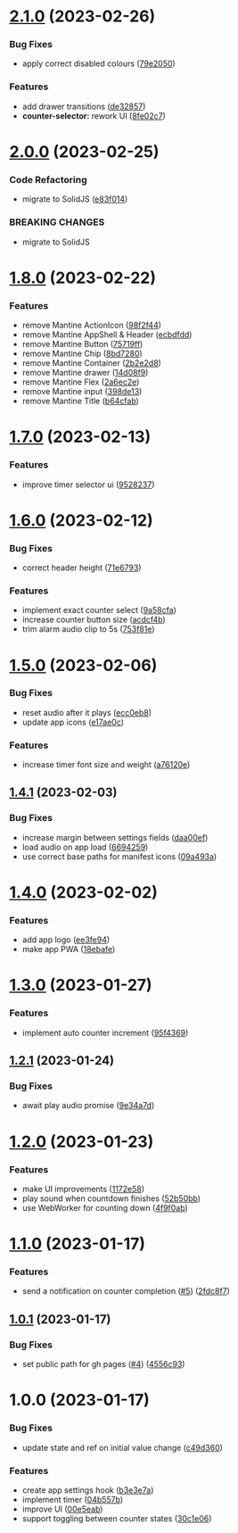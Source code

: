 # [2.1.0](https://github.com/MkMan/pomodoro/compare/v2.0.0...v2.1.0) (2023-02-26)

### Bug Fixes

- apply correct disabled colours ([79e2050](https://github.com/MkMan/pomodoro/commit/79e2050298b548cc2b85d069096ece9cfb95256f))

### Features

- add drawer transitions ([de32857](https://github.com/MkMan/pomodoro/commit/de328571acebaed0796bacf5c4fc0902163a056b))
- **counter-selector:** rework UI ([8fe02c7](https://github.com/MkMan/pomodoro/commit/8fe02c747437a71618e2c7e6ee76440dabcd8687))

# [2.0.0](https://github.com/MkMan/pomodoro/compare/v1.8.0...v2.0.0) (2023-02-25)

### Code Refactoring

- migrate to SolidJS ([e83f014](https://github.com/MkMan/pomodoro/commit/e83f01410a634734e880efb9b098912980ac435b))

### BREAKING CHANGES

- migrate to SolidJS

# [1.8.0](https://github.com/MkMan/pomodoro/compare/v1.7.0...v1.8.0) (2023-02-22)

### Features

- remove Mantine ActionIcon ([98f2f44](https://github.com/MkMan/pomodoro/commit/98f2f44921f4c090090596ecf75ae236b539cb5a))
- remove Mantine AppShell & Header ([ecbdfdd](https://github.com/MkMan/pomodoro/commit/ecbdfdd06c6f39669074e91b27d5feeb15bd813b))
- remove Mantine Button ([75719ff](https://github.com/MkMan/pomodoro/commit/75719ff9547f03d8b698e7b56ee15b015e50a7c5))
- remove Mantine Chip ([8bd7280](https://github.com/MkMan/pomodoro/commit/8bd7280157676a6244d34c1e11b21366b0512582))
- remove Mantine Container ([2b2e2d8](https://github.com/MkMan/pomodoro/commit/2b2e2d82363f900f3ef4f973d5bedd2c69aca89d))
- remove Mantine drawer ([14d08f9](https://github.com/MkMan/pomodoro/commit/14d08f9a29ea310922f11b5cf695d3583e896086))
- remove Mantine Flex ([2a6ec2e](https://github.com/MkMan/pomodoro/commit/2a6ec2e281e438ea6f60ea7d3d0a92cc183af90e))
- remove Mantine input ([398de13](https://github.com/MkMan/pomodoro/commit/398de134d435db16cacb31a8c3b67939cd8503c4))
- remove Mantine Title ([b64cfab](https://github.com/MkMan/pomodoro/commit/b64cfaba3fa786222039dc0fa899e32488aad051))

# [1.7.0](https://github.com/MkMan/pomodoro/compare/v1.6.0...v1.7.0) (2023-02-13)

### Features

- improve timer selector ui ([9528237](https://github.com/MkMan/pomodoro/commit/95282372749f6a1fd462cfdd1f1aa5d2755ae285))

# [1.6.0](https://github.com/MkMan/pomodoro/compare/v1.5.0...v1.6.0) (2023-02-12)

### Bug Fixes

- correct header height ([71e6793](https://github.com/MkMan/pomodoro/commit/71e6793b0413798fea096753cb78350475e4d681))

### Features

- implement exact counter select ([9a58cfa](https://github.com/MkMan/pomodoro/commit/9a58cfae19b2f866b8c751220c126e6b1fffc2fc))
- increase counter button size ([acdcf4b](https://github.com/MkMan/pomodoro/commit/acdcf4bcc8d701c7c679e17b03fb596e4813425b))
- trim alarm audio clip to 5s ([753f81e](https://github.com/MkMan/pomodoro/commit/753f81eefcf9205e474ade7fb8c9589ae1aa4d7d))

# [1.5.0](https://github.com/MkMan/pomodoro/compare/v1.4.1...v1.5.0) (2023-02-06)

### Bug Fixes

- reset audio after it plays ([ecc0eb8](https://github.com/MkMan/pomodoro/commit/ecc0eb81ee28bea1217abb0a6c4d1fb114c0a028))
- update app icons ([e17ae0c](https://github.com/MkMan/pomodoro/commit/e17ae0c72b2bece64fa2eb1da35dc2a412838ec3))

### Features

- increase timer font size and weight ([a76120e](https://github.com/MkMan/pomodoro/commit/a76120e805b46d081d1dde93fdb90858ea0dc06b))

## [1.4.1](https://github.com/MkMan/pomodoro/compare/v1.4.0...v1.4.1) (2023-02-03)

### Bug Fixes

- increase margin between settings fields ([daa00ef](https://github.com/MkMan/pomodoro/commit/daa00efbd4b6ceadb427a02e1fdd431260c9174b))
- load audio on app load ([6694259](https://github.com/MkMan/pomodoro/commit/6694259cbdcdac8ebf2471da7ec791c8ae5c8417))
- use correct base paths for manifest icons ([09a493a](https://github.com/MkMan/pomodoro/commit/09a493a15bd61aaca03a235f514cd2e089cc4e6f))

# [1.4.0](https://github.com/MkMan/pomodoro/compare/v1.3.0...v1.4.0) (2023-02-02)

### Features

- add app logo ([ee3fe94](https://github.com/MkMan/pomodoro/commit/ee3fe94563a18577c2cdb03f3cb85b62a25b56d1))
- make app PWA ([18ebafe](https://github.com/MkMan/pomodoro/commit/18ebafe45455855565f8852404fae4ae1b665a3c))

# [1.3.0](https://github.com/MkMan/pomodoro/compare/v1.2.1...v1.3.0) (2023-01-27)

### Features

- implement auto counter increment ([95f4369](https://github.com/MkMan/pomodoro/commit/95f43692b39b6802826476b05b6d81c44b9f35d3))

## [1.2.1](https://github.com/MkMan/pomodoro/compare/v1.2.0...v1.2.1) (2023-01-24)

### Bug Fixes

- await play audio promise ([9e34a7d](https://github.com/MkMan/pomodoro/commit/9e34a7d998146d65861108382bb2ab81a21c2fd3))

# [1.2.0](https://github.com/MkMan/pomodoro/compare/v1.1.0...v1.2.0) (2023-01-23)

### Features

- make UI improvements ([1172e58](https://github.com/MkMan/pomodoro/commit/1172e58dd26987e2cc5603a540da77aeaabc8851))
- play sound when countdown finishes ([52b50bb](https://github.com/MkMan/pomodoro/commit/52b50bbb2857835bbde402912509fae931228ed8))
- use WebWorker for counting down ([4f9f0ab](https://github.com/MkMan/pomodoro/commit/4f9f0abe54b4288e283e5d9e918c40c0e27c19dc))

# [1.1.0](https://github.com/MkMan/pomodoro/compare/v1.0.1...v1.1.0) (2023-01-17)

### Features

- send a notification on counter completion ([#5](https://github.com/MkMan/pomodoro/issues/5)) ([2fdc8f7](https://github.com/MkMan/pomodoro/commit/2fdc8f7d0b8cc2299ef00e38cf6220137ae83c51))

## [1.0.1](https://github.com/MkMan/pomodoro/compare/v1.0.0...v1.0.1) (2023-01-17)

### Bug Fixes

- set public path for gh pages ([#4](https://github.com/MkMan/pomodoro/issues/4)) ([4556c93](https://github.com/MkMan/pomodoro/commit/4556c937f280dc1b8ee895f6e89b7c7b85ebb4e0))

# 1.0.0 (2023-01-17)

### Bug Fixes

- update state and ref on initial value change ([c49d360](https://github.com/MkMan/pomodoro/commit/c49d360854eba44036845d80401f5964a7a29d99))

### Features

- create app settings hook ([b3e3e7a](https://github.com/MkMan/pomodoro/commit/b3e3e7a36ab2ef670b1816eceab7cd4e7fe281ba))
- implement timer ([04b557b](https://github.com/MkMan/pomodoro/commit/04b557b7cc54c591f1585e2016757f4a2496e97f))
- improve UI ([00e5eab](https://github.com/MkMan/pomodoro/commit/00e5eabb1c30eb6da7bb38b667e9a9c521097a47))
- support toggling between counter states ([30c1e06](https://github.com/MkMan/pomodoro/commit/30c1e062e7acc2eb14d3a0cb380d07ce522ec547))
